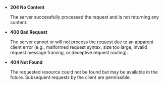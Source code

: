 * **204 No Content**

    The server successfully processed the request and is not returning any content.

* **400 Bad Request**
    
    The server cannot or will not process the request due to an apparent client error (e.g., malformed request syntax, size too large, invalid request message framing, or deceptive request routing).

* **404 Not Found**

    The requested resource could not be found but may be available in the future. Subsequent requests by the client are permissible.